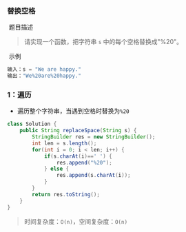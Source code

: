 ### 替换空格

​	题目描述

> 请实现一个函数，把字符串 `s` 中的每个空格替换成"%20"。

​	示例

```java
输入：s = "We are happy."
输出："We%20are%20happy."
```

### 1：遍历

- 遍历整个字符串，当遇到空格时替换为`%20`

```java
class Solution {
    public String replaceSpace(String s) {
        StringBuilder res = new StringBuilder();
        int len = s.length();
        for(int i = 0; i < len; i++) {
            if(s.charAt(i)==' ') {
                res.append("%20");
            } else {
                res.append(s.charAt(i));
            }
        }
        return res.toString();
    }
}
```

> 时间复杂度：`O(n)`，空间复杂度：`O(n)`

